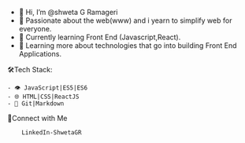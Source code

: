 - 👋 Hi, I’m @shweta G Ramageri
- 👀 Passionate about the web(www) and i yearn to simplify web for everyone.
- 🌱 Currently learning Front End (Javascript,React).
- 💞️ Learning more about technologies that go into building Front End Applications.


🛠Tech Stack:

    - 👁 JavaScript|ES5|ES6
    - 🌐 HTML|CSS|ReactJS
    - 🔧 Git|Markdown
   
🤝Connect with Me
       
        LinkedIn-ShwetaGR        
   

